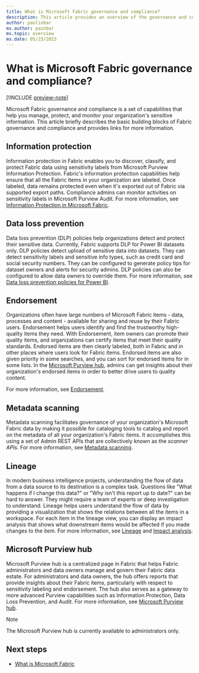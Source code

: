 ```yaml
---
title: What is Microsoft Fabric governance and compliance?
description: This article provides an overview of the governance and compliance in Microsoft Fabric.
author: paulinbar
ms.author: painbar
ms.topic: overview
ms.date: 05/23/2023
---
```


# What is Microsoft Fabric governance and compliance?

[!INCLUDE [preview-note](../includes/preview-note.md)]

Microsoft Fabric governance and compliance is a set of capabilities that help you manage, protect, and monitor your organization's sensitive information. This article briefly describes the basic building blocks of Fabric governance and compliance and provides links for more information.

## Information protection

Information protection in Fabric enables you to discover, classify, and protect Fabric data using sensitivity labels from Microsoft Purview Information Protection. Fabric's information protection capabilities help ensure that all the Fabric items in your organization are labeled. Once labeled, data remains protected even when it's exported out of Fabric via supported export paths. Compliance admins can monitor activities on sensitivity labels in Microsoft Purview Audit. For more information, see [Information Protection in Microsoft Fabric](./information-protection.md).

## Data loss prevention

Data loss prevention (DLP) policies help organizations detect and protect their sensitive data. Currently, Fabric supports DLP for Power BI datasets only. DLP policies detect upload of sensitive data into datasets. They can detect sensitivity labels and sensitive info types, such as credit card and social security numbers. They can be configured to generate policy tips for dataset owners and alerts for security admins. DLP policies can also be configured to allow data owners to override them. For more information, see [Data loss prevention policies for Power BI](/power-bi/enterprise/service-security-dlp-policies-for-power-bi-overview).

## Endorsement

Organizations often have large numbers of Microsoft Fabric items - data, processes and content -  available for sharing and reuse by their Fabric users. Endorsement helps users identify and find the trustworthy high-quality items they need. With Endorsement, item owners can promote their quality items, and organizations can certify items that meet their quality standards. Endorsed items are then clearly labeled, both in Fabric and in other places where users look for Fabric items. Endorsed items are also given priority in some searches, and you can sort for endorsed items for in some lists. In the [Microsoft Purview hub](./use-microsoft-purview-hub.md), admins can get insights about their organization's endorsed items in order to better drive users to quality content.

For more information, see [Endorsement](./endorsement-overview.md).

## Metadata scanning

Metadata scanning facilitates governance of your organization's Microsoft Fabric data by making it possible for cataloging tools to catalog and report on the metadata of all your organization's Fabric items. It accomplishes this using a set of Admin REST APIs that are collectively known as the *scanner APIs*. For more information, see [Metadata scanning](./metadata-scanning-overview.md).

## Lineage

In modern business intelligence projects, understanding the flow of data from a data source to its destination is a complex task. Questions like "What happens if I change this data?" or "Why isn't this report up to date?" can be hard to answer. They might require a team of experts or deep investigation to understand. Lineage helps users understand the flow of data by providing a visualization that shows the relations between all the items in a workspace. For each item in the lineage view, you can display an impact analysis that shows what downstream items would be affected if you made changes to the item. For more information, see [Lineage](./lineage.md) and [Impact analysis](./impact-analysis.md).

## Microsoft Purview hub

Microsoft Purview hub is a centralized page in Fabric that helps Fabric administrators and data owners manage and govern their Fabric data estate. For administrators and data owners, the hub offers reports that provide insights about their Fabric items, particularly with respect to sensitivity labeling and endorsement. The hub also serves as a gateway to more advanced Purview capabilities such as Information Protection, Data Loss Prevention, and Audit. For more information, see [Microsoft Purview hub](./use-microsoft-purview-hub.md).

>[!NOTE]
>The Microsoft Purview hub is currently available to administrators only.

## Next steps

* [What is Microsoft Fabric](../get-started/microsoft-fabric-overview.md)